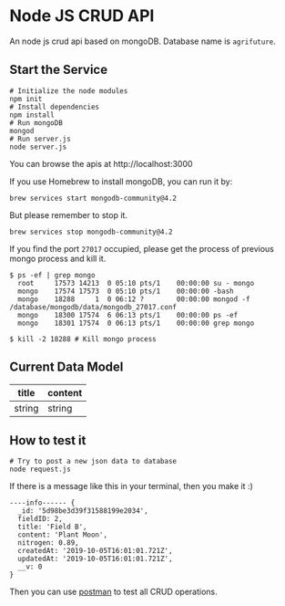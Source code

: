 Node JS CRUD API
===

An node js crud api based on mongoDB. Database name is `agrifuture`.

## Start the Service
``` shell
# Initialize the node modules
npm init 
# Install dependencies
npm install
# Run mongoDB
mongod
# Run server.js
node server.js
```
You can browse the apis at http://localhost:3000

If you use Homebrew to install mongoDB, you can run it by:
```
brew services start mongodb-community@4.2
```
But please remember to stop it.
```
brew services stop mongodb-community@4.2
```
If you find the port `27017` occupied, please get the process of previous mongo process and kill it.
```
$ ps -ef | grep mongo
  root     17573 14213  0 05:10 pts/1    00:00:00 su - mongo
  mongo    17574 17573  0 05:10 pts/1    00:00:00 -bash
  mongo    18288     1  0 06:12 ?        00:00:00 mongod -f /database/mongodb/data/mongodb_27017.conf
  mongo    18300 17574  6 06:13 pts/1    00:00:00 ps -ef
  mongo    18301 17574  0 06:13 pts/1    00:00:00 grep mongo

$ kill -2 18288 # Kill mongo process
```
## Current Data Model
| title |  content |
| --- | --- |
| string | string |

## How to test it
``` shell
# Try to post a new json data to database
node request.js
```
If there is a message like this in your terminal, then you make it :)
``` shell
----info------ {
  _id: '5d98be3d39f31588199e2034',
  fieldID: 2,
  title: 'Field B',
  content: 'Plant Moon',
  nitrogen: 0.89,
  createdAt: '2019-10-05T16:01:01.721Z',
  updatedAt: '2019-10-05T16:01:01.721Z',
  __v: 0
}
```
Then you can use [postman](https://www.getpostman.com/) to test all CRUD operations.